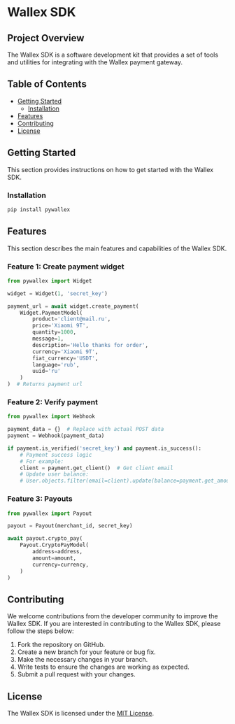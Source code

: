 # Wallex SDK

## Project Overview
 The Wallex SDK is a software development kit that provides a set of tools and utilities for integrating with the Wallex payment gateway.

## Table of Contents
 - [Getting Started](#getting-started)
    - [Installation](#installation)
 - [Features](#features)
 - [Contributing](#contributing)
 - [License](#license)

## Getting Started
This section provides instructions on how to get started with the Wallex SDK.

### Installation
```bash
pip install pywallex
```

## Features
 This section describes the main features and capabilities of the Wallex SDK.

### Feature 1: Create payment widget

```python
from pywallex import Widget

widget = Widget(1, 'secret_key')

payment_url = await widget.create_payment(
    Widget.PaymentModel(
        product='client@mail.ru',
        price='Xiaomi 9T',
        quantity=1000,
        message=1,
        description='Hello thanks for order',
        currency='Xiaomi 9T',
        fiat_currency='USDT',
        language='rub',
        uuid='ru'
    )
)  # Returns payment url
```


### Feature 2: Verify payment

```python
from pywallex import Webhook

payment_data = {}  # Replace with actual POST data
payment = Webhook(payment_data)

if payment.is_verified('secret_key') and payment.is_success():
    # Payment success logic
    # For example:
    client = payment.get_client()  # Get client email
    # Update user balance:
    # User.objects.filter(email=client).update(balance=payment.get_amount())
```

### Feature 3: Payouts

```python
from pywallex import Payout

payout = Payout(merchant_id, secret_key)

await payout.crypto_pay(
    Payout.CryptoPayModel(
        address=address,
        amount=amount,
        currency=currency,
    )
)
```

## Contributing
We welcome contributions from the developer community to improve the Wallex SDK. If you are interested in contributing to the Wallex SDK, please follow the steps below:

1. Fork the repository on GitHub.
2. Create a new branch for your feature or bug fix.
3. Make the necessary changes in your branch.
4. Write tests to ensure the changes are working as expected.
5. Submit a pull request with your changes.

## License
The Wallex SDK is licensed under the [MIT License](LICENSE).
